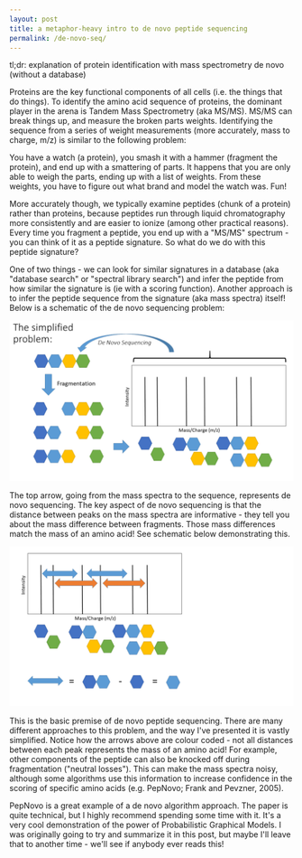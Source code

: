 ```yaml
---
layout: post
title: a metaphor-heavy intro to de novo peptide sequencing
permalink: /de-novo-seq/
---
```


tl;dr: explanation of protein identification with mass spectrometry de novo (without a database)

Proteins are the key functional components of all cells (i.e. the things that do things). To identify the amino acid sequence of proteins, the dominant player in the arena is Tandem Mass Spectrometry (aka MS/MS). MS/MS can break things up, and measure the broken parts weights.
Identifying the sequence from a series of weight measurements (more accurately, mass to charge, m/z) is similar to the following problem:

You have a watch (a protein), you smash it with a hammer (fragment the protein), and end up with a smattering of parts. It happens that you are only able to weigh the parts, ending up with a list of weights. From these weights, you have to figure out what brand and model the watch was. Fun!

More accurately though, we typically examine peptides (chunk of a protein) rather than proteins, because peptides run through liquid chromatography more consistently and are easier to ionize (among other practical reasons). Every time you fragment a peptide, you end up with a "MS/MS" spectrum - you can think of it as a peptide signature. So what do we do with this peptide signature? 

One of two things - we can look for similar signatures in a database (aka "database search" or "spectral library search") and infer the peptide from how similar the signature is (ie with a scoring function). Another approach is to infer the peptide sequence from the signature (aka mass spectra) itself! Below is a schematic of the de novo sequencing problem:


![first image of de novo schematic](/images/simplified-problem.png)


The top arrow, going from the mass spectra to the sequence, represents de novo sequencing. The key aspect of de novo sequencing is that the distance between peaks on the mass spectra are informative - they tell you about the mass difference between fragments. Those mass differences match the mass of an amino acid! See schematic below demonstrating this.

![second image of de novo schematic](/images/simplified-problem-2.png)

This is the basic premise of de novo peptide sequencing. There are many different approaches to this problem, and the way I've presented it is vastly simplified. Notice how the arrows above are colour coded - not all distances between each peak represents the mass of an amino acid! For example, other components of the peptide can also be knocked off during fragmentation ("neutral losses"). This can make the mass spectra noisy, although some algorithms use this information to increase confidence in the scoring of specific amino acids (e.g. PepNovo; Frank and Pevzner, 2005).

PepNovo is a great example of a de novo algorithm approach. The paper is quite technical, but I highly recommend spending some time with it. It's a very cool demonstration of the power of Probabilistic Graphical Models. I was originally going to try and summarize it in this post, but maybe I'll leave that to another time - we'll see if anybody ever reads this!
